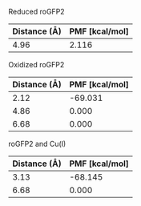 Reduced roGFP2

| Distance (Å) | PMF [kcal/mol] |
|-----------|-----------|
| 4.96 | 2.116 |

Oxidized roGFP2

| Distance (Å) | PMF [kcal/mol] |
|-----------|-----------|
| 2.12 | -69.031 |
| 4.86 | 0.000 |
| 6.68 | 0.000 |

roGFP2 and Cu(I)

| Distance (Å) | PMF [kcal/mol] |
|-----------|-----------|
| 3.13 | -68.145 |
| 6.68 | 0.000 |
